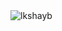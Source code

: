 <img align="center" src="https://github-readme-stats.vercel.app/api/top-langs/?username=lkshayb&layout=donut" alt="lkshayb" />


